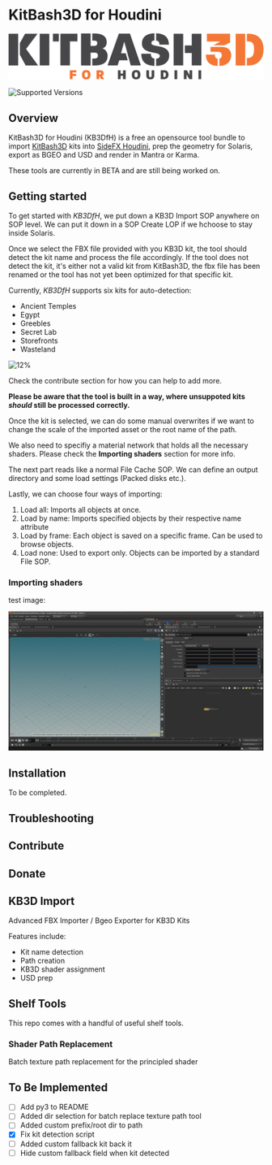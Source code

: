 # KitBash3D for Houdini

![KitBash3D for Houdini](static/kb3d-for-houdini-logo-256px-dark.png "Logo")

![Supported Versions](https://img.shields.io/badge/python-3.7-blue.svg)

## Overview

KitBash3D for Houdini (KB3DfH) is a free an opensource tool bundle to import [KitBash3D](https://kitbash3d.com/) kits into [SideFX Houdini](https://www.sidefx.com/), prep the geometry for Solaris, export as BGEO and USD and render in Mantra or Karma.

These tools are currently in BETA and are still being worked on.

## Getting started

To get started with *KB3DfH*, we put down a KB3D Import SOP anywhere on SOP level. We can put it down in a SOP Create LOP if we hchoose to stay inside Solaris.

Once we select the FBX file provided with you KB3D kit, the tool should detect the kit name and process the file accordingly. If the tool does not detect the kit, it's either not a valid kit from KitBash3D, the fbx file has been renamed or the tool has not yet been optimized for that specific kit.

Currently, *KB3DfH* supports six kits for auto-detection:

- Ancient Temples
- Egypt
- Greebles
- Secret Lab
- Storefronts
- Wasteland

![12%](https://progress-bar.dev/12)

Check the contribute section for how you can help to add more.

**Please be aware that the tool is built in a way, where unsuppoted kits *should* still be processed correctly.**

Once the kit is selected, we can do some manual overwrites if we want to change the scale of the imported asset or the root name of the path.

We also need to specifiy a material network that holds all the necessary shaders. Please check the **Importing shaders** section for more info.

The next part reads like a normal File Cache SOP. We can define an output directory and some load settings (Packed disks etc.).

Lastly, we can choose four ways of importing:

1. Load all: Imports all objects at once.
2. Load by name: Imports specified objects by their respective name attribute
3. Load by frame: Each object is saved on a specific frame. Can be used to browse objects.
4. Load none: Used to export only. Objects can be imported by a standard File SOP.


### Importing shaders

test image:

![Test Screenshot](static/test.png "Test screenshot")

## Installation

To be completed.

## Troubleshooting

## Contribute

## Donate

## KB3D Import

Advanced FBX Importer / Bgeo Exporter for KB3D Kits

Features include:

- Kit name detection
- Path creation
- KB3D shader assignment
- USD prep

## Shelf Tools

This repo comes with a handful of useful shelf tools.

### Shader Path Replacement

Batch texture path replacement for the principled shader

## To Be Implemented

- [ ] Add py3 to README
- [ ] Added dir selection for batch replace texture path tool
- [ ] Added custom prefix/root dir to path
- [x] Fix kit detection script
- [ ] Added custom fallback kit back it
- [ ] Hide custom fallback field when kit detected